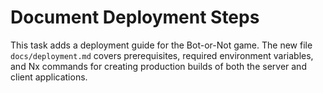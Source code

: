 # Document Deployment Steps

This task adds a deployment guide for the Bot-or-Not game. The new file `docs/deployment.md` covers prerequisites, required environment variables, and Nx commands for creating production builds of both the server and client applications.
